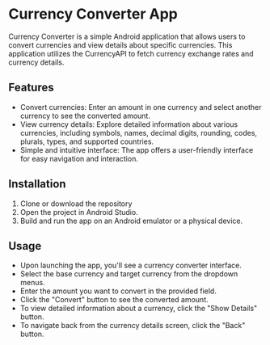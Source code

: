 # Currency Converter App

Currency Converter is a simple Android application that allows users to convert currencies and view details about specific currencies. This application utilizes the CurrencyAPI to fetch currency exchange rates and currency details.

## Features

- Convert currencies: Enter an amount in one currency and select another currency to see the converted amount.
- View currency details: Explore detailed information about various currencies, including symbols, names, decimal digits, rounding, codes, plurals, types, and supported countries.
- Simple and intuitive interface: The app offers a user-friendly interface for easy navigation and interaction.

## Installation

1. Clone or download the repository
2. Open the project in Android Studio.
3. Build and run the app on an Android emulator or a physical device.

## Usage

- Upon launching the app, you'll see a currency converter interface.
- Select the base currency and target currency from the dropdown menus.
- Enter the amount you want to convert in the provided field.
- Click the "Convert" button to see the converted amount.
- To view detailed information about a currency, click the "Show Details" button.
- To navigate back from the currency details screen, click the "Back" button.

